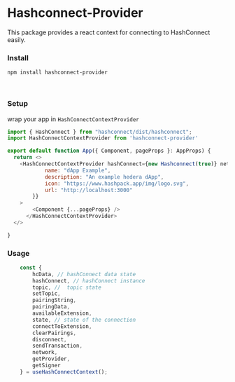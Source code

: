 # Hashconnect-Provider

This package provides a react context for connecting to HashConnect easily.

### **Install**

`npm install hashconnect-provider`

<br>

### **Setup**

wrap your app in `HashConnectContextProvider`

```javascript
import { HashConnect } from "hashconnect/dist/hashconnect";
import HashConnectContextProvider from 'hashconnect-provider'

export default function App({ Component, pageProps }: AppProps) {
  return <>
    <HashConnectContextProvider hashConnect={new Hashconnect(true)} network="testnet" metaData={{
            name: "dApp Example",
            description: "An example hedera dApp",
            icon: "https://www.hashpack.app/img/logo.svg",
            url: "http://localhost:3000"
        }}
    >
        <Component {...pageProps} />
      </HashConnectContextProvider>
  </>

}
```


### **Usage**

```javascript
    const { 
        hcData, // hashConnect data state
        hashConnect, // hashConnect instance
        topic, //  topic state
        setTopic,
        pairingString, 
        pairingData,
        availableExtension,
        state, // state of the connection
        connectToExtension,
        clearPairings,
        disconnect,
        sendTransaction,
        network,
        getProvider,
        getSigner
    } = useHashConnectContext();
```